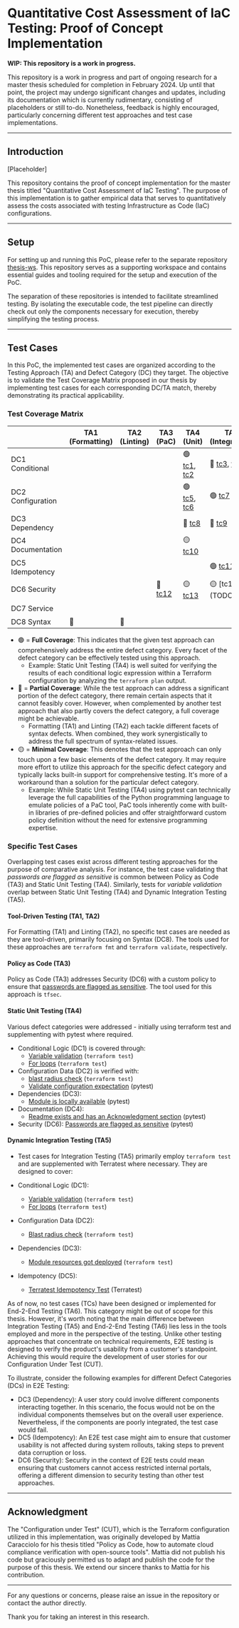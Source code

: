 # Quantitative Cost Assessment of IaC Testing: Proof of Concept Implementation

**WIP: This repository is a work in progress.**

This repository is a work in progress and part of ongoing research for a master thesis scheduled for completion in February 2024.
Up until that point, the project may undergo significant changes and updates, including its documentation which is currently rudimentary, consisting of placeholders or still to-do.
Nonetheless, feedback is highly encouraged, particularly concerning different test approaches and test case implementations.

---

## Introduction

[Placeholder]

This repository contains the proof of concept implementation for the master thesis titled "Quantitative Cost Assessment of IaC Testing". The purpose of this implementation is to gather empirical data that serves to quantitatively assess the costs associated with testing Infrastructure as Code (IaC) configurations. 

---

## Setup

For setting up and running this PoC, please refer to the separate repository [thesis-ws](https://github.com/fex01/thesis-ws). This repository serves as a supporting workspace and contains essential guides and tooling required for the setup and execution of the PoC.

The separation of these repositories is intended to facilitate streamlined testing. By isolating the executable code, the test pipeline can directly check out only the components necessary for execution, thereby simplifying the testing process.

---

## Test Cases

In this PoC, the implemented test cases are organized according to the Testing Approach (TA) and Defect Category (DC) they target. The objective is to validate the Test Coverage Matrix proposed in our thesis by implementing test cases for each corresponding DC/TA match, thereby demonstrating its practical applicability.

### Test Coverage Matrix

|                     | TA1 (Formatting) | TA2 (Linting) | TA3 (PaC) | TA4 (Unit) | TA5 (Integration) | TA6 (E2E) |
|---------------------|------------------|---------------|-----------|------------|-------------------|-----------|
| DC1 Conditional     |                  |               |           | 🟢 [tc1](/terraform/tests/tc1_dc1_ta4.tftest.hcl), [tc2](/terraform/tests/tc2_dc1_ta4.tftest.hcl)        | 🔵 [tc3](/terraform/tests/tc3_dc1_ta_5_no-predeployment.tftest.hcl), [tc4](/terraform/tests/tc4_dc1_ta5.tftest.hcl)               |           |
| DC2 Configuration   |                  |               |           | 🟢 [tc5](/terraform/tests/tc5_dc2_ta4.tftest.hcl), [tc6](/terraform/pytest/test_tc6_dc2_ta4.py)       | 🟢 [tc7](/terraform/tests/tc7_dc2_ta5.tftest.hcl)                |            |
| DC3 Dependency      |                  |               |           | 🔵 [tc8](/terraform/pytest/test_tc8_dc3_ta4.py)        | 🔵 [tc9](/terraform/tests/tc9_dc3_ta5.tftest.hcl) | 🔵         |
| DC4 Documentation   |                  |               |           | 🟡 [tc10](/terraform/pytest/test_tc10_dc4_ta4.py)        |                   |           |
| DC5 Idempotency     |                  |               |           |            | 🟢 [tc11](/terraform/terratest/tc11_dc5_ta5_test.go) | 🟢         |
| DC6 Security        |                  |               | 🔵 [tc12](/terraform/tfsec/tc12_dc6_ta3_tfchecks.yaml)       | 🟡 [tc13](/terraform/pytest/test_tc13_dc6_ta4.py)        | 🟡 [tc14 (TODO)]             | 🔵         |
| DC7 Service         |                  |               |           |            |                   | 🟢         |
| DC8 Syntax          | 🔵               | 🔵           |           |            |                   |           |

- 🟢 = **Full Coverage**: This indicates that the given test approach can comprehensively address the entire defect category. Every facet of the defect category can be effectively tested using this approach.
  - Example: Static Unit Testing (TA4) is well suited for verifying the results of each conditional logic expression within a Terraform configuration by analyzing the `terraform plan` output.
- 🔵 = **Partial Coverage**: While the test approach can address a significant portion of the defect category, there remain certain aspects that it cannot feasibly cover. However, when complemented by another test approach that also partly covers the defect category, a full coverage might be achievable.
  - Formatting (TA1) and Linting (TA2) each tackle different facets of syntax defects. When combined, they work synergistically to address the full spectrum of syntax-related issues.
- 🟡 = **Minimal Coverage**: This denotes that the test approach can only touch upon a few basic elements of the defect category. It may require more effort to utilize this approach for the specific defect category and typically lacks built-in support for comprehensive testing. It's more of a workaround than a solution for the particular defect category.
  - Example: While Static Unit Testing (TA4) using pytest can technically leverage the full capabilities of the Python programming language to emulate policies of a PaC tool, PaC tools inherently come with built-in libraries of pre-defined policies and offer straightforward custom policy definition without the need for extensive programming expertise.

### Specific Test Cases

Overlapping test cases exist across different testing approaches for the purpose of comparative analysis. For instance, the test case validating that _passwords are flagged as sensitive_ is common between Policy as Code (TA3) and Static Unit Testing (TA4). Similarly, tests for _variable validation_ overlap between Static Unit Testing (TA4) and Dynamic Integration Testing (TA5).

#### Tool-Driven Testing (TA1, TA2)

For Formatting (TA1) and Linting (TA2), no specific test cases are needed as they are tool-driven, primarily focusing on Syntax (DC8). The tools used for these approaches are `terraform fmt` and `terraform validate`, respectively.

#### Policy as Code (TA3)

Policy as Code (TA3) addresses Security (DC6) with a custom policy to ensure that [passwords are flagged as sensitive](https://github.com/fex01/thesis-tf/blob/main/tfsec/dc6_tc1_ta3_tfchecks.yaml). The tool used for this approach is `tfsec`.

#### Static Unit Testing (TA4)

Various defect categories were addressed - initially using terraform test and supplementing with pytest where required.

- Conditional Logic (DC1) is covered through:
  - [Variable validation](https://github.com/fex01/thesis-tf/blob/main/tests/dc1_tc1_ta4.tftest.hcl) (`terraform test`)
  - [For loops](https://github.com/fex01/thesis-tf/blob/main/tests/dc1_tc2_ta4.tftest.hcl) (`terraform test`)
- Configuration Data (DC2) is verified with:
  - [blast radius check](https://github.com/fex01/thesis-tf/blob/main/tests/dc2_tc1_ta4.tftest.hcl) (`terraform test`)
  - [Validate configuration expectation](https://github.com/fex01/thesis-tf/blob/main/pytest/test_dc2_tc2_ta4.py) (pytest)
- Dependencies (DC3):
  - [Module is locally available](https://github.com/fex01/thesis-tf/blob/main/pytest/test_dc3_tc1_ta4.py) (pytest)
- Documentation (DC4):
  - [Readme exists and has an Acknowledgment section](https://github.com/fex01/thesis-tf/blob/main/pytest/test_dc4_tc1_ta4.py) (pytest)
- Security (DC6): [Passwords are flagged as sensitive](https://github.com/fex01/thesis-tf/blob/main/pytest/test_dc6_tc1_ta4.py) (pytest)

#### Dynamic Integration Testing (TA5)

- Test cases for Integration Testing (TA5) primarily employ `terraform test` and are supplemented with Terratest where necessary. They are designed to cover:

- Conditional Logic (DC1):
  - [Variable validation](https://github.com/fex01/thesis-tf/blob/main/tests/dc1_tc1_ta5.tftest.hcl) (`terraform test`)
  - [For loops](https://github.com/fex01/thesis-tf/blob/main/tests/dc1_tc2_ta5.tftest.hcl) (`terraform test`)
- Configuration Data (DC2):
  - [Blast radius check](https://github.com/fex01/thesis-tf/blob/main/tests/dc2_tc1_ta5.tftest.hcl) (`terraform test`)
- Dependencies (DC3):
  - [Module resources got deployed](https://github.com/fex01/thesis-tf/blob/main/tests/dc3_tc1_ta5.tftest.hcl) (`terraform test`)
- Idempotency (DC5):
  - [Terratest Idempotency Test](https://github.com/fex01/thesis-tf/blob/main/terratest/dc5_tc1_ta5_test.go) (Terratest)

As of now, no test cases (TCs) have been designed or implemented for End-2-End Testing (TA6). This category might be out of scope for this thesis. 
However, it's worth noting that the main difference between Integration Testing (TA5) and End-2-End Testing (TA6) lies less in the tools employed and more in the perspective of the testing. 
Unlike other testing approaches that concentrate on technical requirements, E2E testing is designed to verify the product's usability from a customer's standpoint. 
Achieving this would require the development of user stories for our Configuration Under Test (CUT).

To illustrate, consider the following examples for different Defect Categories (DCs) in E2E Testing:

- DC3 (Dependency): A user story could involve different components interacting together. In this scenario, the focus would not be on the individual components themselves but on the overall user experience. Nevertheless, if the components are poorly integrated, the test case would fail.
- DC5 (Idempotency): An E2E test case might aim to ensure that customer usability is not affected during system rollouts, taking steps to prevent data corruption or loss.
- DC6 (Security): Security in the context of E2E tests could mean ensuring that customers cannot access restricted internal portals, offering a different dimension to security testing than other test approaches.

---

## Acknowledgment

The "Configuration under Test" (CUT), which is the Terraform configuration utilized in this implementation, was originally developed by Mattia Caracciolo for his thesis titled "Policy as Code, how to automate cloud compliance verification with open-source tools".
Mattia did not publish his code but graciously permitted us to adapt and publish the code for the purpose of this thesis.
We extend our sincere thanks to Mattia for his contribution.

---

For any questions or concerns, please raise an issue in the repository or contact the author directly.

Thank you for taking an interest in this research.